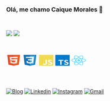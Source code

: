 ### Olá, me chamo Caique Morales 👋
##
<br>
 
<div>
	<img height="180px" src="https://github-readme-stats.vercel.app/api?username=CaiqueTech&show_icons=true&theme=tokyonight" />
	<img height="180px" src="https://github-readme-stats.vercel.app/api/top-langs/?username=CaiqueTech&theme=tokyonight" />
</div>
  
##
<br>
  
<div>
	<img title="HTML" align="center" alt="HTML" height="30" width="40" src="https://raw.githubusercontent.com/devicons/devicon/master/icons/html5/html5-original.svg">
	<img title="CSS" align="center" alt="CSS" height="30" width="40" src="https://raw.githubusercontent.com/devicons/devicon/master/icons/css3/css3-original.svg">
	<img title="JAVASCRIPT" align="center" alt="JAVASCRIPT" height="30" width="40" src="https://raw.githubusercontent.com/devicons/devicon/master/icons/javascript/javascript-plain.svg">
	<img title="TYPESCRIPT" align="center" alt="TYPESCRIPT" height="30" width="40" src="https://raw.githubusercontent.com/devicons/devicon/master/icons/typescript/typescript-plain.svg">
	<img title="REACT" align="center" alt="REACT" height="30" width="40" src="https://raw.githubusercontent.com/devicons/devicon/master/icons/react/react-original.svg">
</div>

##
<br>

[![Blog](https://img.shields.io/website?label=caiquemorales.netlify.app&style=for-the-badge&url=https://caiquemorales.netlify.app/)](https://caiquemorales.netlify.app)
[![Linkedin](https://img.shields.io/badge/LinkedIn-0077B5?style=for-the-badge&logo=linkedin&logoColor=white)](https://www.linkedin.com/in/caique-morales/)
[![Instagram](https://img.shields.io/badge/Instagram-E4405F?style=for-the-badge&logo=instagram&logoColor=white)](https://www.instagram.com/caique_brad/)
[![Gmail](https://img.shields.io/badge/Gmail-D14836?style=for-the-badge&logo=gmail&logoColor=white)](mailto:dev.caiquemorales@gmail.com)
